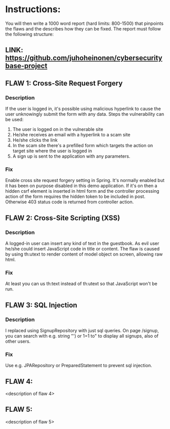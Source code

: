 # Instructions:
You will then write a 1000 word report (hard limits: 800-1500) that pinpoints the flaws and the describes how they can be fixed.
The report must follow the following structure:

## LINK: https://github.com/juhoheinonen/cybersecuritybase-project

## FLAW 1: Cross-Site Request Forgery

### Description

If the user is logged in, it's possible using malicious hyperlink to cause the
user unknowingly submit the form with any data. Steps the vulnerability can be
used:
1) The user is logged on in the vulnerable site
2) He/she receives an email with a hyperlink to a scam site
3) He/she clicks the link
4) In the scam site there's a prefilled form which targets the action on target
site where the user is logged in
5) A sign up is sent to the application with any parameters.

### Fix

Enable cross site request forgery setting in Spring.
It's normally enabled but it has been on purpose disabled in this demo application.
If it's on then a hidden csrf element is inserted in html form and the controller
processing action of the form requires the hidden token to be included in post.
Otherwise 403 status code is returned from controller action.

## FLAW 2: Cross-Site Scripting (XSS)

### Description

A logged-in user can insert any kind of text in the guestbook. As evil user he/she could insert JavaScript code
in title or content. The flaw is caused by using th:utext to render content of model object on screen, allowing raw html.

### Fix

At least you can us th:text instead of th:utext so that JavaScript won't be run.

## FLAW 3: SQL Injection

### Description

I replaced using SignupRepository with just sql queries. On page /signup, you can search with e.g. string "') or 1=1 to" to display all signups, also of other users.

### Fix

Use e.g. JPARepository or PreparedStatement to prevent sql injection.

## FLAW 4:
<description of flaw 4>
<how to fix it>

## FLAW 5:
<description of flaw 5>
<how to fix it>
